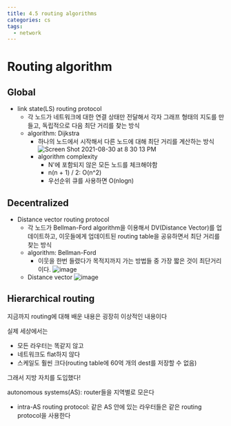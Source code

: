 ```yaml
---
title: 4.5 routing algorithms
categories: cs
tags:
  - network
---
```


# Routing algorithm

## Global
- link state(LS) routing protocol
  - 각 노드가 네트워크에 대한 연결 상태만 전달해서 각자 그래프 형태의 지도를 만들고, 독립적으로 다음 최단 거리를 찾는 방식
  - algorithm: Dijkstra
    - 하나의 노드에서 시작해서 다른 노드에 대해 최단 거리를 계산하는 방식
  ![Screen Shot 2021-08-30 at 8 30 13 PM](https://user-images.githubusercontent.com/15935262/131332912-759c8dc4-7e1b-4ee4-9a58-cb3d6d5c22f6.png)
    - algorithm complexity
      - N'에 포함되지 않은 모든 노드를 체크해야함
      - n(n + 1) / 2: O(n^2)
      - 우선순위 큐를 사용하면 O(nlogn)

## Decentralized
- Distance vector routing protocol
  - 각 노드가 Bellman-Ford algorithm을 이용해서 DV(Distance Vector)를 업데이트하고, 이웃들에게 업데이트된 routing table을 공유하면서 최단 거리를 찾는 방식
  - algorithm: Bellman-Ford
    - 이웃을 한번 들렸다가 목적지까지 가는 방법들 중 가장 짧은 것이 최단거리이다.
  ![image](https://user-images.githubusercontent.com/15935262/131335150-749b379c-e22f-4931-8362-3598e668abc8.png)
  - Distance vector
  ![image](https://user-images.githubusercontent.com/15935262/131335281-f5b4fa7d-7570-4bab-b2fd-7497fabb5550.png)


## Hierarchical routing
지금까지 routing에 대해 배운 내용은 굉장히 이상적인 내용이다

실제 세상에서는 
- 모든 라우터는 똑같지 않고 
- 네트워크도 flat하지 않다
- 스케일도 훨씬 크다(routing table에 60억 개의 dest를 저장할 수 없음)

그래서 지방 자치를 도입했다!

autonomous systems(AS): router들을 지역별로 모은다
- intra-AS routing protocol: 같은 AS 안에 있는 라우터들은 같은 routing protocol을 사용한다